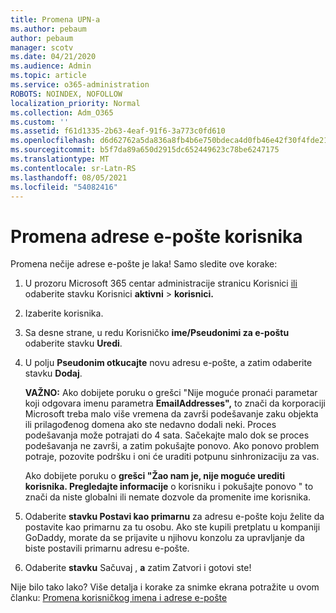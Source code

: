 ```yaml
---
title: Promena UPN-a
ms.author: pebaum
author: pebaum
manager: scotv
ms.date: 04/21/2020
ms.audience: Admin
ms.topic: article
ms.service: o365-administration
ROBOTS: NOINDEX, NOFOLLOW
localization_priority: Normal
ms.collection: Adm_O365
ms.custom: ''
ms.assetid: f61d1335-2b63-4eaf-91f6-3a773c0fd610
ms.openlocfilehash: d6d62762a5da836a8fb4b6e750bdeca4d0fb46e42f30f4fde2183550e5d2210f
ms.sourcegitcommit: b5f7da89a650d2915dc652449623c78be6247175
ms.translationtype: MT
ms.contentlocale: sr-Latn-RS
ms.lasthandoff: 08/05/2021
ms.locfileid: "54082416"
---
```

# <a name="change-a-users-email-address"></a>Promena adrese e-pošte korisnika

Promena nečije adrese e-pošte je laka! Samo sledite ove korake:
  
1. U prozoru Microsoft 365 centar administracije stranicu Korisnici [ili](https://go.microsoft.com/fwlink/p/?linkid=834822) odaberite stavku Korisnici **aktivni** \> **korisnici.**
    
2. Izaberite korisnika.
    
3. Sa desne strane, u redu Korisničko **ime/Pseudonimi za e-poštu** odaberite stavku **Uredi**.
    
4. U polju **Pseudonim otkucajte** novu adresu e-pošte, a zatim odaberite stavku **Dodaj**.
    
    **VAŽNO:** Ako dobijete poruku o grešci "Nije moguće pronaći parametar koji odgovara imenu parametra **EmailAddresses",** to znači da korporaciji Microsoft treba malo više vremena da završi podešavanje zaku objekta ili prilagođenog domena ako ste nedavno dodali neki. Proces podešavanja može potrajati do 4 sata. Sačekajte malo dok se proces podešavanja ne završi, a zatim pokušajte ponovo. Ako ponovo problem potraje, pozovite podršku i oni će uraditi potpunu sinhronizaciju za vas.
    
    Ako dobijete poruku o **grešci "Žao nam je, nije moguće urediti korisnika. Pregledajte informacije** o korisniku i pokušajte ponovo " to znači da niste globalni ili nemate dozvole da promenite ime korisnika.
    
5. Odaberite **stavku Postavi kao primarnu** za adresu e-pošte koju želite da postavite kao primarnu za tu osobu. Ako ste kupili pretplatu u kompaniji GoDaddy, morate da se prijavite u njihovu konzolu za upravljanje da biste postavili primarnu adresu e-pošte. 
    
6. Odaberite **stavku** Sačuvaj , **a** zatim Zatvori i gotovi ste!
    
Nije bilo tako lako? Više detalja i korake za snimke ekrana potražite u ovom članku: [Promena korisničkog imena i adrese e-pošte](https://docs.microsoft.com/microsoft-365/admin/add-users/change-a-user-name-and-email-address)
  

